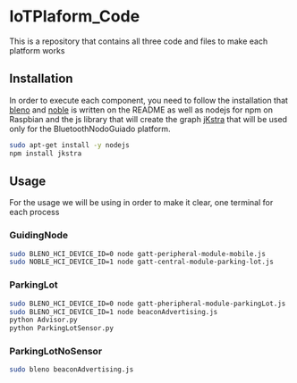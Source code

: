 # IoTPlaform_Code

This is a repository that contains all three code and files to make each platform works

## Installation

In order to execute each component, you need to follow the installation that [bleno](https://github.com/noble/bleno) and [noble](https://github.com/noble/noble) is written on the README as well as nodejs for npm on Raspbian and the js library that will create the graph [jKstra](https://github.com/bbecquet/jKstra) that will be used only for the BluetoothNodoGuiado platform.

```bash
sudo apt-get install -y nodejs
npm install jkstra
```

## Usage

For the usage we will be using in order to make it clear, one terminal for each process

### GuidingNode

```bash
sudo BLENO_HCI_DEVICE_ID=0 node gatt-peripheral-module-mobile.js
sudo NOBLE_HCI_DEVICE_ID=1 node gatt-central-module-parking-lot.js
```

### ParkingLot

```bash
sudo BLENO_HCI_DEVICE_ID=0 node gatt-pheripheral-module-parkingLot.js 
sudo BLENO_HCI_DEVICE_ID=1 node beaconAdvertising.js 
python Advisor.py
python ParkingLotSensor.py
```

### ParkingLotNoSensor

```bash
sudo bleno beaconAdvertising.js 
```